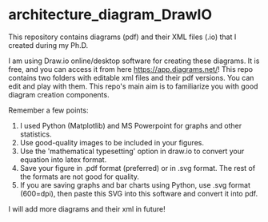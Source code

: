 # architecture_diagram_DrawIO
This repository contains diagrams (pdf) and their XML files (.io) that I created during my Ph.D.

I am using Draw.io online/desktop software for creating these diagrams. It is free, and you can access it from here https://app.diagrams.net/! This repo contains two folders with editable xml files and their pdf versions. You can edit and play with them. This repo's main aim is to familiarize you with good diagram creation components.

Remember a few points:
1. I used Python (Matplotlib) and MS Powerpoint for graphs and other statistics.
2. Use good-quality images to be included in your figures.
3. Use the 'mathematical typesetting' option in draw.io to convert your equation into latex format.
4. Save your figure in .pdf format (preferred) or in .svg format. The rest of the formats are not good for quality.
5. If you are saving graphs and bar charts using Python, use .svg format (600=dpi), then paste this SVG into this software and convert it into pdf.

I will add more diagrams and their xml in future!
